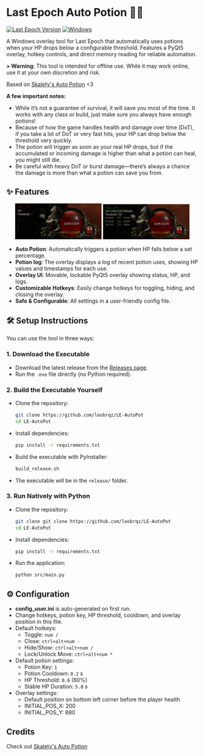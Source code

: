 # Last Epoch Auto Potion 🧙‍♂


[![Last Epoch Version](https://img.shields.io/badge/Last%20Epoch%20Version-1.2.4.1-purple)]()
[![Windows](https://img.shields.io/badge/Platform-Windows%20%7C%20pywin32-blue)](https://github.com/mhammond/pywin32)

A Windows overlay tool for Last Epoch that automatically uses potions when your HP drops below a configurable threshold. Features a PyQt5 overlay, hotkey controls, and direct memory reading for reliable automation.

**> Warning**: This tool is intended for offline use. While it may work online, use it at your own discretion and risk.

Based on [Skalety's Auto Potion](https://www.unknowncheats.me/forum/other-mmorpg-and-strategy/699378-epoch-auto-potion-copied-games.html) <3



**A few important notes:**
- While it’s not a guarantee of survival, it will save you most of the time. It works with any class or build, just make sure you always have enough potions!
- Because of how the game handles health and damage over time (DoT), if you take a lot of DoT or very fast hits, your HP can drop below the threshold very quickly.
- The potion will trigger as soon as your real HP drops, but if the accumulated or incoming damage is higher than what a potion can heal, you might still die.
- Be careful with heavy DoT or burst damage—there’s always a chance the damage is more than what a potion can save you from.




## ✨ Features
<p align="center">
  <img src="imgs/OverlayOFF.png" alt="Overlay OFF" width="45%"/>
  <img src="imgs/OverlayON.png" alt="Overlay ON" width="45%"/>
</p>

- **Auto Potion**: Automatically triggers a potion when HP falls below a set percentage.
- **Potion log**: The overlay displays a log of recent potion uses, showing HP values and timestamps for each use.
- **Overlay UI**: Movable, lockable PyQt5 overlay showing status, HP, and logs.
- **Customizable Hotkeys**: Easily change hotkeys for toggling, hiding, and closing the overlay.
- **Safe & Configurable**: All settings in a user-friendly config file.



## 🛠️ Setup Instructions

You can use the tool in three ways:

### 1. Download the Executable
- Download the latest release from the [Releases page](https://github.com/leobrqz/LE-AutoPot/releases).
- Run the `.exe` file directly (no Python required).

### 2. Build the Executable Yourself
- Clone the repository:
  ```bash
  git clone https://github.com/leobrqz/LE-AutoPot
  cd LE-AutoPot
  ```
- Install dependencies:
  ```bash
  pip install -r requirements.txt
  ```
- Build the executable with PyInstaller:
  ```bash
  build_release.sh
  ```
- The executable will be in the `release/` folder.

### 3. Run Natively with Python
- Clone the repository:
  ```bash
  git clone git clone https://github.com/leobrqz/LE-AutoPot
  cd LE-AutoPot
  ```
- Install dependencies:
  ```bash
  pip install -r requirements.txt
  ```
- Run the application:
  ```bash
  python src/main.py
  ```


## ⚙️ Configuration
- **config_user.ini** is auto-generated on first run.
- Change hotkeys, potion key, HP threshold, cooldown, and overlay position in this file.
- Default hotkeys:
  - Toggle: `num /`
  - Close: `ctrl+alt+num -`
  - Hide/Show: `ctrl+alt+num /`
  - Lock/Unlock Move: `ctrl+alt+num *`
- Default potion settings:
  - Potion Key: `1` 
  - Potion Cooldown: `0.2` s
  - HP Threshold: `0.6` (60%)
  - Stable HP Duration: `5.0` s
- Overlay settings:
  - Default position on bottom left corner before the player health
  - INITIAL_POS_X: 200
  - INITIAL_POS_Y: 880


## Credits

Check out [Skalety's Auto Potion](https://www.unknowncheats.me/forum/other-mmorpg-and-strategy/699378-epoch-auto-potion-copied-games.html) 


